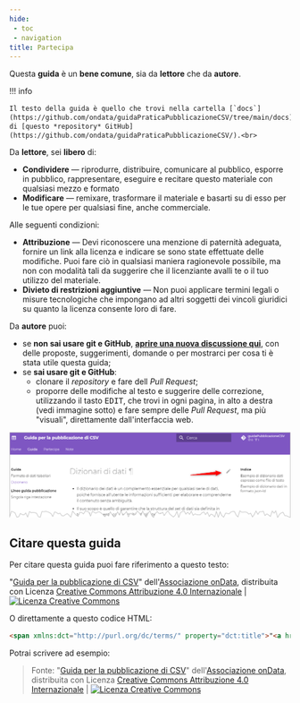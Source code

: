 ```yaml
---
hide:
 - toc
 - navigation
title: Partecipa
---
```


Questa **guida** è un **bene comune**, sia da **lettore** che da **autore**.

!!! info

    Il testo della guida è quello che trovi nella cartella [`docs`](https://github.com/ondata/guidaPraticaPubblicazioneCSV/tree/main/docs) di [questo *repository* GitHub](https://github.com/ondata/guidaPraticaPubblicazioneCSV/).<br>


Da **lettore**, sei **libero** di:

- **Condividere** — riprodurre, distribuire, comunicare al pubblico, esporre in pubblico, rappresentare, eseguire e recitare questo materiale con qualsiasi mezzo e formato
- **Modificare** — remixare, trasformare il materiale e basarti su di esso per le tue opere
per qualsiasi fine, anche commerciale.

Alle seguenti condizioni:

- **Attribuzione** — Devi riconoscere una menzione di paternità adeguata, fornire un link alla licenza e indicare se sono state effettuate delle modifiche. Puoi fare ciò in qualsiasi maniera ragionevole possibile, ma non con modalità tali da suggerire che il licenziante avalli te o il tuo utilizzo del materiale.
- **Divieto di restrizioni aggiuntive** — Non puoi applicare termini legali o misure tecnologiche che impongano ad altri soggetti dei vincoli giuridici su quanto la licenza consente loro di fare.


Da **autore** puoi:

- se **non sai usare git e GitHub**, [**aprire una nuova discussione qui**](https://github.com/ondata/guidaPraticaPubblicazioneCSV/discussions), con delle proposte, suggerimenti, domande o per mostrarci per cosa ti è stata utile questa guida;
- se **sai usare git e GitHub**:
    - clonare il *repository* e fare dell *Pull Request*;
    - proporre delle modifiche al testo e suggerire delle correzione, utilizzando il tasto <kbd>EDIT</kbd>, che trovi in ogni pagina, in alto a destra (vedi immagine sotto) e fare sempre delle *Pull Request*, ma più "visuali", direttamente dall'interfaccia web.

![](imgs/edit_page.png)



## Citare questa guida

Per citare questa guida puoi fare riferimento a questo testo:

<span xmlns:dct="http://purl.org/dc/terms/" property="dct:title">"<a href="https://ondata.github.io/guidaPraticaPubblicazioneCSV/">Guida per la pubblicazione di CSV</a>"</span> dell'<a xmlns:cc="http://creativecommons.org/ns#" href="https://ondata.it/" property="cc:attributionName" rel="cc:attributionURL">Associazione onData</a>, distribuita con Licenza <a rel="license" href="http://creativecommons.org/licenses/by/4.0/">Creative Commons Attribuzione 4.0 Internazionale</a> | <a rel="license" href="http://creativecommons.org/licenses/by/4.0/"><img alt="Licenza Creative Commons" style="border-width:0" src="https://i.creativecommons.org/l/by/4.0/80x15.png" /></a>

O direttamente a questo codice HTML:

```HTML
<span xmlns:dct="http://purl.org/dc/terms/" property="dct:title">"<a href="https://ondata.github.io/guidaPraticaPubblicazioneCSV/">Guida per la pubblicazione di CSV</a>"</span> dell'<a xmlns:cc="http://creativecommons.org/ns#" href="https://ondata.it/" property="cc:attributionName" rel="cc:attributionURL">Associazione onData</a>, distribuita con Licenza <a rel="license" href="http://creativecommons.org/licenses/by/4.0/">Creative Commons Attribuzione 4.0 Internazionale</a> | <a rel="license" href="http://creativecommons.org/licenses/by/4.0/"><img alt="Licenza Creative Commons" style="border-width:0" src="https://i.creativecommons.org/l/by/4.0/80x15.png" /></a>
```

Potrai scrivere ad esempio:

> Fonte: <span xmlns:dct="http://purl.org/dc/terms/" property="dct:title">"<a href="https://ondata.github.io/guidaPraticaPubblicazioneCSV/">Guida per la pubblicazione di CSV</a>"</span> dell'<a xmlns:cc="http://creativecommons.org/ns#" href="https://ondata.it/" property="cc:attributionName" rel="cc:attributionURL">Associazione onData</a>, distribuita con Licenza <a rel="license" href="http://creativecommons.org/licenses/by/4.0/">Creative Commons Attribuzione 4.0 Internazionale</a> | <a rel="license" href="http://creativecommons.org/licenses/by/4.0/"><img alt="Licenza Creative Commons" style="border-width:0" src="https://i.creativecommons.org/l/by/4.0/80x15.png" /></a>
